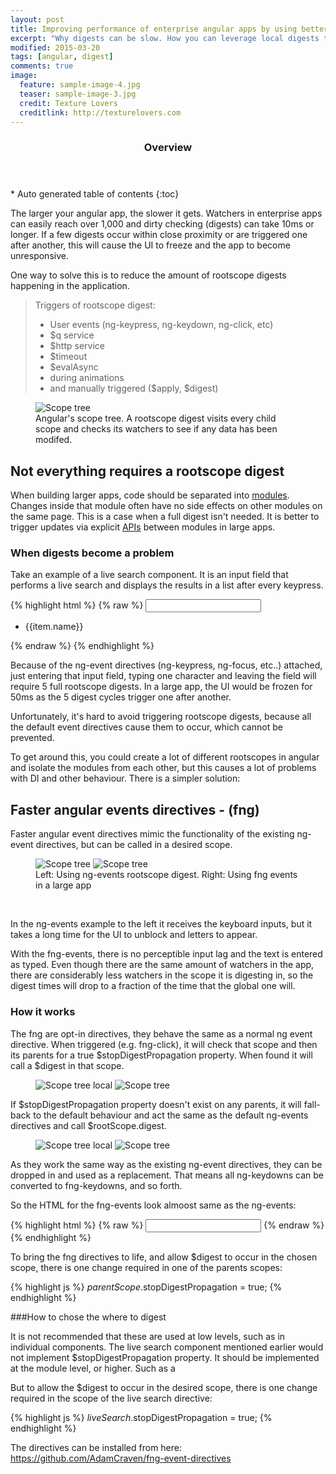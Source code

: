 ```yaml
---
layout: post
title: Improving performance of enterprise angular apps by using better directives
excerpt: "Why digests can be slow. How you can leverage local digests to make it faster combining with custom directives for a performance edge"
modified: 2015-03-20
tags: [angular, digest]
comments: true
image:
  feature: sample-image-4.jpg
  teaser: sample-image-3.jpg
  credit: Texture Lovers
  creditlink: http://texturelovers.com
---
```


<section id="table-of-contents" class="toc">
  <header>
    <h3>Overview</h3>
  </header>
<div id="drawer" markdown="1">
*  Auto generated table of contents
{:toc}
</div>
</section><!-- /#table-of-contents -->

The larger your angular app, the slower it gets. Watchers in enterprise apps can easily reach over 1,000 and dirty checking (digests) can take 10ms or longer. If a few digests occur within close proximity or are triggered one after another, this will cause the UI to freeze and the app to become unresponsive.

One way to solve this is to reduce the amount of rootscope digests happening in the application.

> Triggers of rootscope digest:
>
> * User events (ng-keypress, ng-keydown, ng-click, etc)
> * $q service
> * $http service
> * $timeout
> * $evalAsync
> * during animations
> * and manually triggered ($apply, $digest)

<figure>
    <img src="{{ site.url }}/images/fng-directives/scope-tree.gif" alt="Scope tree">
    <figcaption>Angular's scope tree. A rootscope digest visits every child scope and checks its watchers to see if any data has been modifed.</figcaption>
</figure>


## Not everything requires a rootscope digest

When building larger apps, code should be separated into [modules](/a-better-module-structure-for-angular/). Changes inside that module often have no side effects on other modules on the same page. This is a case when a full digest isn't needed. It is better to trigger updates via explicit [APIs](/a-better-module-structure-for-angular/#api) between modules in large apps.

### When digests become a problem

Take an example of a live search component. It is an input field that performs a live search and displays the results in a list after every keypress.

{% highlight html %}
{% raw %}
<input class="live-search"
    ng-keypress="ctrl.keypress()"
    ng-keyup="ctrl.keyup()"
    ng-keydown="ctrl.keydown()"
    ng-focus="ctrl.focus()"
    ng-blur="ctrl.focus()"
/>
<ul>
    <li ng-repeat="item in ctrl.searchResults()">{{item.name}}</li>
</ul>
{% endraw %}
{% endhighlight %}

Because of the ng-event directives (ng-keypress, ng-focus, etc..) attached, just entering that input field, typing one character and leaving the field will require 5 full rootscope digests. In a large app, the UI would be frozen for 50ms as the 5 digest cycles trigger one after another.

Unfortunately, it's hard to avoid triggering rootscope digests, because all the default event directives cause them to occur, which cannot be prevented.

To get around this, you could create a lot of different rootscopes in angular and isolate the modules from each other, but this causes a lot of problems with DI and other behaviour. There is a simpler solution:


## Faster angular events directives - (fng)

Faster angular event directives mimic the functionality of the existing ng-event directives, but can be called in a desired scope.

<figure class="half">
    <img src="{{ site.url }}/images/fng-directives/ng-event-anim.gif" alt="Scope tree">
    <img src="{{ site.url }}/images/fng-directives/fng-event-anim.gif" alt="Scope tree">
    <figcaption>Left: Using ng-events rootscope digest. Right: Using fng events in a large app</figcaption>
</figure>

<br />

In the ng-events example to the left it receives the keyboard inputs, but it takes a long time for the UI to unblock and letters to appear.

With the fng-events, there is no perceptible input lag and the text is entered as typed. Even though there are the same amount of watchers in the app, there are considerably less watchers in the scope it is digesting in, so the digest times will drop to a fraction of the time that the global one will.

### How it works

The fng are opt-in directives, they behave the same as a normal ng event directive. When triggered (e.g. fng-click), it will check that scope and then its parents for a true $stopDigestPropagation property. When found it will call a $digest in that scope.

<figure class="half">
    <img src="{{ site.url }}/images/fng-directives/scope-tree-local.gif" alt="Scope tree local">
    <img src="{{ site.url }}/images/fng-directives/scope-local-digest.gif" alt="Scope tree">
</figure>

If $stopDigestPropagation property doesn't exist on any parents, it will fall-back to the default behaviour and act the same as the default ng-events directives and call $rootScope.digest.

<figure class="half">
    <img src="{{ site.url }}/images/fng-directives/scope-tree.gif" alt="Scope tree local">
    <img src="{{ site.url }}/images/fng-directives/scope-full-digest.gif" alt="Scope tree">
</figure>

As they work the same way as the existing ng-event directives, they can be dropped in and used as a replacement.
That means all ng-keydowns can be converted to fng-keydowns, and so forth.

So the HTML for the fng-events look almoost same as the ng-events:

{% highlight html %}
{% raw %}
<input class="live-search"
    fng-keypress="ctrl.keypress()"
    fng-keyup="ctrl.keyup()"
    fng-keydown="ctrl.keydown()"
    fng-focus="ctrl.focus()"
    fng-blur="ctrl.focus()"
/>
{% endraw %}
{% endhighlight %}

To bring the fng directives to life, and allow $digest to occur in the chosen scope, there is one change required in one of the parents scopes:

{% highlight js %}
    $parentScope.$stopDigestPropagation = true;
{% endhighlight %}


###How to chose the where to digest

It is not recommended that these are used at low levels, such as in individual components. The live search component mentioned earlier would not implement $stopDigestPropagation property. It should be implemented at the module level, or higher. Such as a

But to allow the $digest to occur in the desired scope, there is one change required in the scope of the live search directive:

{% highlight js %}
    $liveSearch.$stopDigestPropagation = true;
{% endhighlight %}




The directives can be installed from here: https://github.com/AdamCraven/fng-event-directives






